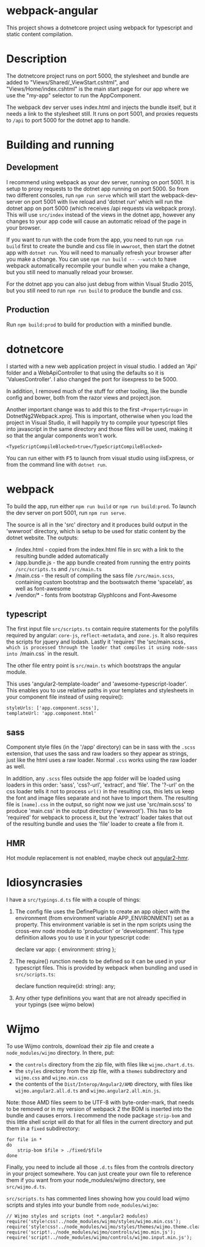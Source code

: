 # webpack-angular

This project shows a dotnetcore project using webpack for typescript and
static content compilation.

# Description

The dotnetcore project runs on port 5000, the stylesheet and bundle are
added to "Views/Shared/_ViewStart.cshtml", and "Views/Home/index.cshtml" is the
main start page for our app where we use the "my-app" selector to run the
AppComponent.

The webpack dev server uses index.html and injects the bundle itself, but it
needs a link to the stylesheet still.  It runs on port 5001, and proxies
requests to `/api` to port 5000 for the dotnet app to handle.

# Building and running

## Development

I recommend using webpack as your dev server, running on port 5001.  It is
setup to proxy requests to the dotnet app running on port 5000.  So from two
different consoles, run `npm run serve` which will start the webpack-dev-server
on port 5001 with live reload and 'dotnet run' which will run the dotnet
app on port 5000 (which receives /api requests via webpack proxy).  This will
use `src/index` instead of the views in the dotnet app, however any changes
to your app code will cause an automatic reload of the page in your browser.

If you want to run with the code from the app, you need to run `npm run build`
first to create the bundle and css file in `wwwroot`, then start the dotnet
app with `dotnet run`.  You will need to manually refresh your browser after
you make a change.  You can use `npm run build -- --watch` to have
webpack automatically recompile your bundle when you make a change, but you
still need to manually reload your browser.

For the dotnet app you can also just debug from within Visual Studio 2015, but
you still need to run `npm run build` to produce the bundle and css.

## Production

Run `npm build:prod` to build for production with a minified bundle.

# dotnetcore

I started with a new web application project in visual studio.  I added an
'Api' folder and a WebApiController to that using the defaults so it is
'ValuesController'.  I also changed the port for iisexpress to be 5000.

In addition, I removed much of the stuff for other tooling, like the bundle
config and bower, both from the razor views and project.json.

Another important change was to add this to the first `<PropertyGroup>` in
DotnetNg2Webpack.xproj.  This is important, otherwise when you load the project
in Visual Studio, it will happily try to compile your typescript files into 
javascript in the same directory and those files will be used, making it so
that the angular components won't work.

    <TypeScriptCompileBlocked>true</TypeScriptCompileBlocked>

You can run either with <kbd>F5</kbd> to launch from visual studio using
iisExpress, or from the command line with `dotnet run`.

# webpack

To build the app, run either `npm run build` or `npm run build:prod`.  To
launch the dev server on port 5001, run `npm run serve`.

The source is all in the 'src' directory and it produces build output in the
'wwwroot' directory, which is setup to be used for static content by the 
dotnet website.  The outputs:

* /index.html - copied from the index.html file in src with a link to the 
resulting bundle added automatically
* /app.bundle.js - the app bundle created from running the entry points
`/src/scripts.ts` and `/src/main.ts`
* /main.css - the result of compiling the sass file `/src/main.scss`, containing
custom bootstrap and the bootswatch theme 'spacelab', as well as
font-awesome
* /vendor/* - fonts from bootstrap GlyphIcons and Font-Awesome

## typescript

The first input file `src/scripts.ts` contain require statements for the
polyfills required by angular: `core-js`, `reflect-metadata`, and `zone.js`.
It also requires the scripts for jquery and lodash.  Lastly it 'requires'
the 'src/main.scss`, which is processed through the loader that compiles it
using node-sass into `/main.css` in the result.

The other file entry point is `src/main.ts` which bootstraps the angular
module. 

This uses 'angular2-template-loader' and 'awesome-typescript-loader'.  This
enables you to use relative paths in your templates and stylesheets in your
component file instead of using require():

    styleUrls: ['app.component.scss'],
    templateUrl: 'app.component.html'

## sass

Component style files (in the '/app' directory) can be in sass with the `.scss`
extension, that uses the sass and raw loaders so they appear as strings, just
like the html uses a raw loader.  Normal `.css` works using the raw loader
as well.

In addition, any `.scss` files outside the app folder will be loaded using
loaders in this order: 'sass', 'css?-url', 'extract', and 'file'.  The '?-url'
on the css loader tells it not to process `url()` in the resulting css, this
lets us keep the font and image files separate and not have to import them.
The resulting file is `[name].css` in the output, so right now we just use
'src/main.scss' to produce 'main.css' in the output directory ('wwwroot').
This has to be 'required' for webpack to process it, but the 'extract' loader
takes that out of the resulting bundle and uses the 'file' loader to create
a file from it.

## HMR

Hot module replacement is not enabled, maybe check out
[angular2-hmr](https://github.com/AngularClass/angular2-hmr).


# Idiosyncrasies

I have a `src/typings.d.ts` file with a couple of things:

1) The config file uses the DefinePlugin to create an app object with the
environment (from environment variable APP_ENVIRONMENT) set as a property.
This environment variable is set in the npm scripts using the cross-env
node module to 'production' or 'development'.  This type definition allows you
to use it in your typescript code:

    declare var app: {
        environment: string
    };

2) The require() runction needs to be defined so it can be used in your
typescript files.  This is provided by webpack when bundling and used in
`src/scripts.ts`:

    declare function require(id: string): any;

3) Any other type definitions you want that are not already specified in
your typings (see wijmo below)

# Wijmo

To use Wijmo controls, download their zip file and create a
`node_modules/wijmo` directory.  In there, put:

* the `controls` directory from the zip file, with files like `wijmo.chart.d.ts`.
* the `styles` directory from the zip file, with a `themes` subdirectory and
`wijmo.css` and `wijmo.min.css`
* the contents of the `Dist/Interop/Angular2/AMD` directory, with files like
`wijmo.angular2.all.d.ts` and `wijmo.angular2.all.min.js`.

Note: those AMD files seem to be UTF-8 with byte-order-mark, that needs to be
removed or in my version of webpack 2 the BOM is inserted into the bundle and
causes errors.  I recommend the node package `strip-bom` and this little shell
script will do that for all files in the current directory and put them in a
`fixed` subdirectory:
    
    for file in *
    do
        strip-bom $file > ./fixed/$file
    done

Finally, you need to include all those `.d.ts` files from the controls
directory in your project somewhere.  You can just create your own file to
reference them if you want from your node_modules/wijmo directory,
see `src/wijmo.d.ts`.

`src/scripts.ts` has commented lines showing how you could load wijmo scripts
and styles into your bundle from `node_modules/wijmo`:

    // Wijmo styles and scripts (not *.angular2 modules)
    require('style!css!../node_modules/wijmo/styles/wijmo.min.css');
    require('style!css!../node_modules/wijmo/styles/themes/wijmo.theme.cleanlight.min.css');
    require('script!../node_modules/wijmo/controls/wijmo.min.js');
    require('script!../node_modules/wijmo/controls/wijmo.input.min.js');

